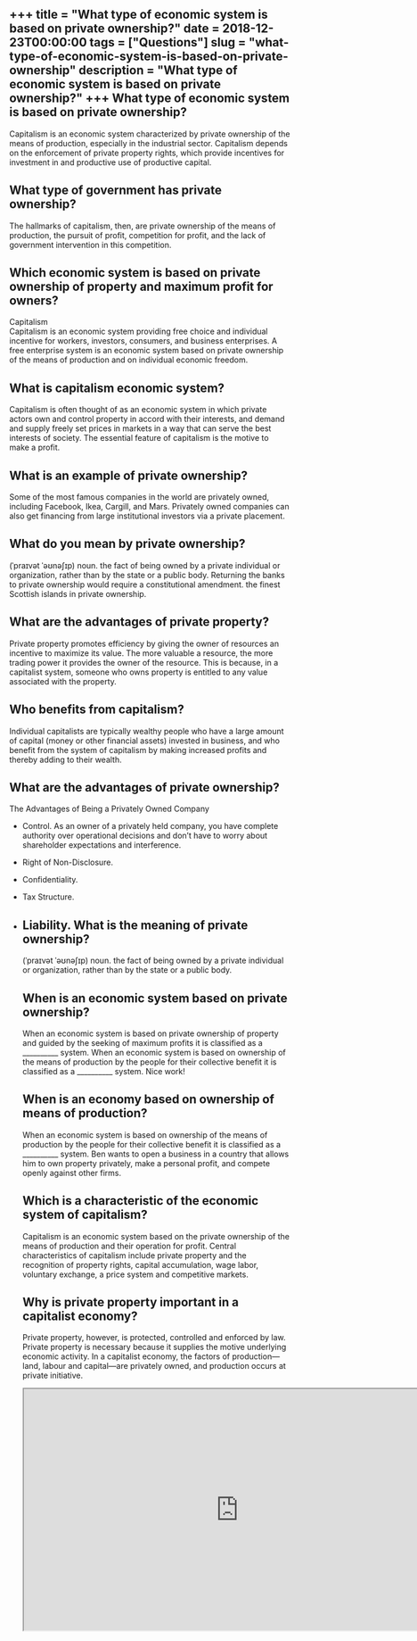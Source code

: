 +++
title = "What type of economic system is based on private ownership?"
date = 2018-12-23T00:00:00
tags = ["Questions"]
slug = "what-type-of-economic-system-is-based-on-private-ownership"
description = "What type of economic system is based on private ownership?"
+++
What type of economic system is based on private ownership?
-----------------------------------------------------------

Capitalism is an economic system characterized by private ownership of the means of production, especially in the industrial sector. Capitalism depends on the enforcement of private property rights, which provide incentives for investment in and productive use of productive capital.

What type of government has private ownership?
----------------------------------------------

The hallmarks of capitalism, then, are private ownership of the means of production, the pursuit of profit, competition for profit, and the lack of government intervention in this competition.

Which economic system is based on private ownership of property and maximum profit for owners?
----------------------------------------------------------------------------------------------

Capitalism  
Capitalism is an economic system providing free choice and individual incentive for workers, investors, consumers, and business enterprises. A free enterprise system is an economic system based on private ownership of the means of production and on individual economic freedom.

What is capitalism economic system?
-----------------------------------

Capitalism is often thought of as an economic system in which private actors own and control property in accord with their interests, and demand and supply freely set prices in markets in a way that can serve the best interests of society. The essential feature of capitalism is the motive to make a profit.

What is an example of private ownership?
----------------------------------------

Some of the most famous companies in the world are privately owned, including Facebook, Ikea, Cargill, and Mars. Privately owned companies can also get financing from large institutional investors via a private placement.

What do you mean by private ownership?
--------------------------------------

(ˈpraɪvət ˈəʊnəʃɪp) noun. the fact of being owned by a private individual or organization, rather than by the state or a public body. Returning the banks to private ownership would require a constitutional amendment. the finest Scottish islands in private ownership.

What are the advantages of private property?
--------------------------------------------

Private property promotes efficiency by giving the owner of resources an incentive to maximize its value. The more valuable a resource, the more trading power it provides the owner of the resource. This is because, in a capitalist system, someone who owns property is entitled to any value associated with the property.

Who benefits from capitalism?
-----------------------------

Individual capitalists are typically wealthy people who have a large amount of capital (money or other financial assets) invested in business, and who benefit from the system of capitalism by making increased profits and thereby adding to their wealth.

What are the advantages of private ownership?
---------------------------------------------

The Advantages of Being a Privately Owned Company

- Control. As an owner of a privately held company, you have complete authority over operational decisions and don’t have to worry about shareholder expectations and interference.
- Right of Non-Disclosure.
- Confidentiality.
- Tax Structure.
- Liability. What is the meaning of private ownership?
    -----------------------------------------
    
    (ˈpraɪvət ˈəʊnəʃɪp) noun. the fact of being owned by a private individual or organization, rather than by the state or a public body.
    
    When is an economic system based on private ownership?
    ------------------------------------------------------
    
    When an economic system is based on private ownership of property and guided by the seeking of maximum profits it is classified as a \_\_\_\_\_\_\_\_\_\_ system. When an economic system is based on ownership of the means of production by the people for their collective benefit it is classified as a \_\_\_\_\_\_\_\_\_\_ system. Nice work!
    
    When is an economy based on ownership of means of production?
    -------------------------------------------------------------
    
    When an economic system is based on ownership of the means of production by the people for their collective benefit it is classified as a \_\_\_\_\_\_\_\_\_\_ system. Ben wants to open a business in a country that allows him to own property privately, make a personal profit, and compete openly against other firms.
    
    Which is a characteristic of the economic system of capitalism?
    ---------------------------------------------------------------
    
    Capitalism is an economic system based on the private ownership of the means of production and their operation for profit. Central characteristics of capitalism include private property and the recognition of property rights, capital accumulation, wage labor, voluntary exchange, a price system and competitive markets.
    
    Why is private property important in a capitalist economy?
    ----------------------------------------------------------
    
    Private property, however, is protected, controlled and enforced by law. Private property is necessary because it supplies the motive underlying economic activity. In a capitalist economy, the factors of production—land, labour and capital—are privately owned, and production occurs at private initiative.
    
    <iframe allow="accelerometer; autoplay; clipboard-write; encrypted-media; gyroscope; picture-in-picture" allowfullscreen="" class="__youtube_prefs__  epyt-is-override  no-lazyload" data-no-lazy="1" data-origheight="433" data-origwidth="770" data-skipgform_ajax_framebjll="" height="433" id="_ytid_40708" loading="lazy" src="https://www.youtube.com/embed/fTTGALaRZoc?enablejsapi=1&autoplay=0&cc_load_policy=0&cc_lang_pref=&iv_load_policy=1&loop=0&modestbranding=0&rel=1&fs=1&playsinline=0&autohide=2&theme=dark&color=red&controls=1&" title="YouTube player" width="770"></iframe>